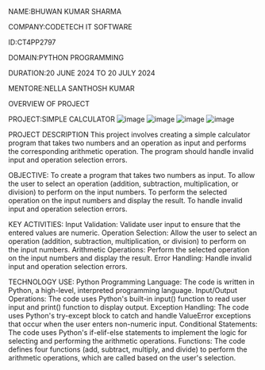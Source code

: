 NAME:BHUWAN KUMAR SHARMA

COMPANY:CODETECH IT SOFTWARE

ID:CT4PP2797

DOMAIN:PYTHON PROGRAMMING

DURATION:20 JUNE 2024 TO 20 JULY 2024

MENTORE:NELLA SANTHOSH KUMAR

OVERVIEW OF PROJECT

PROJECT:SIMPLE CALCULATOR
![image](https://github.com/bhuwan2001/CODETECH-TASK1/assets/173383971/b5c03468-7421-4ad4-8155-53ed63605588)
![image](https://github.com/bhuwan2001/CODETECH-TASK1/assets/173383971/fca6bbcf-a1bd-4108-990f-854a85e5b517)
![image](https://github.com/bhuwan2001/CODETECH-TASK1/assets/173383971/323fb707-0973-4f25-9250-8672c18192ba)
![image](https://github.com/bhuwan2001/CODETECH-TASK1/assets/173383971/10091094-dfe6-4a69-a9f8-c82c50a0dd08)

PROJECT DESCRIPTION
This project involves creating a simple calculator program that takes two numbers and an operation as input and performs the corresponding arithmetic operation. The program should handle invalid input and operation selection errors.

OBJECTIVE:
To create a program that takes two numbers as input.
To allow the user to select an operation (addition, subtraction, multiplication, or division) to perform on the input numbers.
To perform the selected operation on the input numbers and display the result.
To handle invalid input and operation selection errors.

KEY ACTIVITIES:
Input Validation: Validate user input to ensure that the entered values are numeric.
Operation Selection: Allow the user to select an operation (addition, subtraction, multiplication, or division) to perform on the input numbers.
Arithmetic Operations: Perform the selected operation on the input numbers and display the result.
Error Handling: Handle invalid input and operation selection errors.

TECHNOLOGY USE:
Python Programming Language: The code is written in Python, a high-level, interpreted programming language.
Input/Output Operations: The code uses Python's built-in input() function to read user input and print() function to display output.
Exception Handling: The code uses Python's try-except block to catch and handle ValueError exceptions that occur when the user enters non-numeric input.
Conditional Statements: The code uses Python's if-elif-else statements to implement the logic for selecting and performing the arithmetic operations.
Functions: The code defines four functions (add, subtract, multiply, and divide) to perform the arithmetic operations, which are called based on the user's selection.
